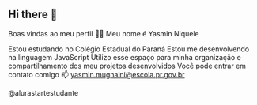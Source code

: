 ## Hi there 👋
Boas vindas ao meu perfil 💙💙
Meu nome é Yasmin Niquele

Estou estudando no Colégio Estadual do Paraná
Estou me desenvolvendo na linguagem JavaScript
Utilizo esse espaço para minha organização e compartilhamento dos meu projetos desenvolvidos
Você pode entrar em contato comigo 📫
yasmin.mugnaini@escola.pr.gov.br

@alurastartestudante
<!--
**yasniquele/yasniquele** is a ✨ _special_ ✨ repository because its `README.md` (this file) appears on your GitHub profile.

Here are some ideas to get you started:

- 🔭 I’m currently working on ...
- 🌱 I’m currently learning ...
- 👯 I’m looking to collaborate on ...
- 🤔 I’m looking for help with ...
- 💬 Ask me about ...
- 📫 How to reach me: ...
- 😄 Pronouns: ...
- ⚡ Fun fact: ...
-->
